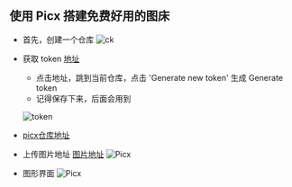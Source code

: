## 使用 Picx 搭建免费好用的图床

- 首先，创建一个仓库
  ![ck](https://cdn.staticaly.com/gh/creatliukun/picx@master/images/ppj.2423pxx6lnmo.jpg "ck")

- 获取 token
  [地址](https://github.com/settings/tokens)

  - 点击地址，跳到当前仓库，点击 'Generate new token' 生成 Generate token
  + 记得保存下来，后面会用到

  ![token](https://cdn.staticaly.com/gh/creatliukun/picx@master/images/generate_token.3b8cviu4pci0.jpg "token")
- [picx仓库地址](picx.github.com )
- 上传图片地址
  [图片地址](https://picx.xpoet.cn/#/upload)
   ![Picx](https://cdn.staticaly.com/gh/creatliukun/picx@master/images/picx.yoxm5346z1s.jpg "Picx")
- 图形界面
   ![Picx](https://cdn.staticaly.com/gh/creatliukun/picx@master/images/view.2xqqe7mhqgy0.jpg "Picx")
